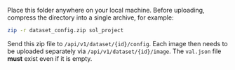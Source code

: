 Place this folder anywhere on your local machine. Before uploading, compress
the directory into a single archive, for example:

```bash
zip -r dataset_config.zip sol_project
```

Send this zip file to `/api/v1/dataset/{id}/config`. Each image then needs to be
uploaded separately via `/api/v1/dataset/{id}/image`. The `val.json` file
**must** exist even if it is empty.
